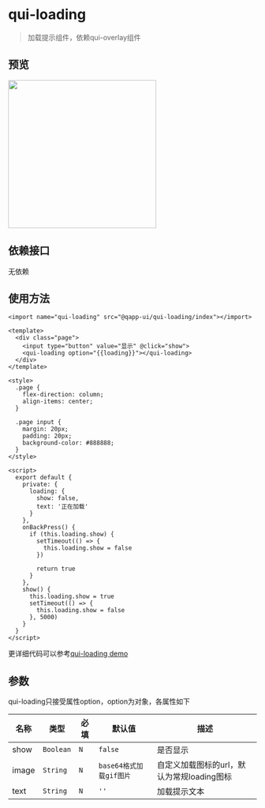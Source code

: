 # qui-loading

> 加载提示组件，依赖qui-overlay组件

## 预览
<img src="https://qapp-ui.github.io/qapp-ui/docs/assets/qui-loading.gif" width="300"/>

## 依赖接口

无依赖

## 使用方法

```ux
<import name="qui-loading" src="@qapp-ui/qui-loading/index"></import>

<template>
  <div class="page">
    <input type="button" value="显示" @click="show">
    <qui-loading option="{{loading}}"></qui-loading>
  </div>
</template>

<style>
  .page {
    flex-direction: column;
    align-items: center;
  }

  .page input {
    margin: 20px;
    padding: 20px;
    background-color: #888888;
  }
</style>

<script>
  export default {
    private: {
      loading: {
        show: false,
        text: '正在加载'
      }
    },
    onBackPress() {
      if (this.loading.show) {
        setTimeout(() => {
          this.loading.show = false
        })

        return true
      }
    },
    show() {
      this.loading.show = true
      setTimeout(() => {
        this.loading.show = false
      }, 5000)
    }
  }
</script>
```

更详细代码可以参考[qui-loading demo](https://github.com/qapp-ui/qapp-ui/blob/master/src/Loading/index.ux)

## 参数

qui-loading只接受属性option，option为对象，各属性如下

| 名称 | 类型 | 必填 | 默认值 | 描述 |
|--------|---------|--------|-------|-------|
| show | `Boolean` | `N` | `false` | 是否显示
| image | `String` | `N` | `base64格式加载gif图片` |自定义加载图标的url，默认为常规loading图标
| text | `String` | `N` | `''` |加载提示文本

